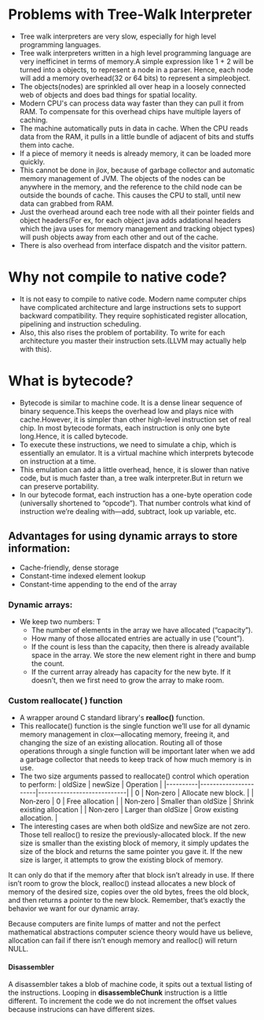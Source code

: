 # Problems with Tree-Walk Interpreter

- Tree walk interpreters are very slow, especially for high level programming languages.
- Tree walk interpreters written in a high level programming language are very inefficinet in terms of memory.A simple expression like 1 + 2 will be turned into a objects, to represent a node in a parser. Hence, each node will add a memory overhead(32 or 64 bits) to represent a simpleobject.
- The objects(nodes) are sprinkled all over heap in a loosely connected web of objects and does bad things for spatial locality.
- Modern CPU's can process data way faster than they can pull it from RAM. To compensate for this overhead chips have multiple layers of caching.
- The machine automatically puts in data in cache. When the CPU reads data from the RAM, it pulls in a little bundle of adjacent of bits and stuffs them into cache.
- If a piece of memory it needs is already memory, it can be loaded more quickly.
- This cannot be done in jlox, because of garbage collector and automatic memory management of JVM. The objects of the nodes can be anywhere in the memory, and the reference to the child node can be outside the bounds of cache. This causes the CPU to stall, until new data can grabbed from RAM.
- Just the overhead around each tree node with all their pointer fields and object headers(For ex, for each object java adds addational headers which the java uses for memory management and tracking object types) will push objects away from each other and out of the cache.
- There is also overhead from interface dispatch and the visitor pattern.

# Why not compile to native code?

- It is not easy to compile to native code. Modern name computer chips have complicated architecture and large instructions sets to support backward compatibility. They require sophisticated register allocation, pipelining and instruction scheduling.
- Also, this also rises the problem of portability. To write for each architecture you master their instruction sets.(LLVM may actually help with this).

# What is bytecode?

- Bytecode is similar to machine code. It is a dense linear sequence of binary sequence.This keeps the overhead low and plays nice with cache.However, it is simpler than other high-level instruction set of real chip. In most bytecode formats, each instruction is only one byte long.Hence, it is called bytecode.
- To execute these instructions, we need to simulate a chip, which is essentially an emulator. It is a virtual machine which interprets bytecode on instruction at a time.
- This emulation can add a little overhead, hence, it is slower than native code, but is much faster than, a tree walk interpreter.But in return we can preserve portability.
- In our bytecode format, each instruction has a one-byte operation code (universally shortened to “opcode”). That number controls what kind of instruction we’re dealing with—add, subtract, look up variable, etc.

## Advantages for using dynamic arrays to store information:

- Cache-friendly, dense storage
- Constant-time indexed element lookup
- Constant-time appending to the end of the array

### Dynamic arrays:

- We keep two numbers: T
  - The number of elements in the array we have allocated (“capacity”).
  - How many of those allocated entries are actually in use (“count”).
  - If the count is less than the capacity, then there is already available space in the array. We store the new element right in there and bump the count.
  - If the current array already has capacity for the new byte. If it doesn’t, then we first need to grow the array to make room.

### Custom reallocate( ) function

- A wrapper around C standard library's **realloc()** function.
- This reallocate() function is the single function we’ll use for all dynamic memory management in clox—allocating memory, freeing it, and changing the size of an existing allocation. Routing all of those operations through a single function will be important later when we add a garbage collector that needs to keep track of how much memory is in use.
- The two size arguments passed to reallocate() control which operation to perform:
  | oldSize | newSize | Operation |
  |----------|----------------------|----------------------------|
  | 0 | Non‑zero | Allocate new block. |
  | Non‑zero | 0 | Free allocation |
  | Non‑zero | Smaller than oldSize | Shrink existing allocation |
  | Non‑zero | Larger than oldSize | Grow existing allocation. |
- The interesting cases are when both oldSize and newSize are not zero. Those tell realloc() to resize the previously-allocated block. If the new size is smaller than the existing block of memory, it simply updates the size of the block and returns the same pointer you gave it. If the new size is larger, it attempts to grow the existing block of memory.

It can only do that if the memory after that block isn’t already in use. If there isn’t room to grow the block, realloc() instead allocates a new block of memory of the desired size, copies over the old bytes, frees the old block, and then returns a pointer to the new block. Remember, that’s exactly the behavior we want for our dynamic array.

Because computers are finite lumps of matter and not the perfect mathematical abstractions computer science theory would have us believe, allocation can fail if there isn’t enough memory and realloc() will return NULL.

#### Disassembler
A disassembler takes a blob of machine code, it spits out a textual listing of the instructions.
Looping in **disassembleChunk** instruction is a little different. To increment the code we do not increment the offset values because instrucions can have different sizes.